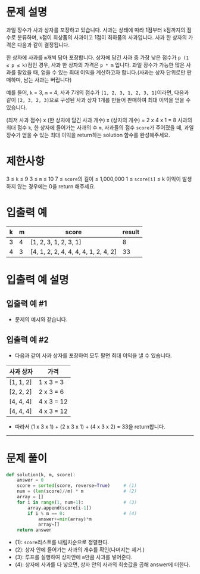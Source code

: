 # 문제 설명
과일 장수가 사과 상자를 포장하고 있습니다. 사과는 상태에 따라 1점부터 `k`점까지의 점수로 분류하며, `k`점이 최상품의 사과이고 1점이 최하품의 사과입니다. 사과 한 상자의 가격은 다음과 같이 결정됩니다.

한 상자에 사과를 `m`개씩 담아 포장합니다.
상자에 담긴 사과 중 가장 낮은 점수가 `p (1 ≤ p ≤ k)`점인 경우, 사과 한 상자의 가격은 `p * m` 입니다.
과일 장수가 가능한 많은 사과를 팔았을 때, 얻을 수 있는 최대 이익을 계산하고자 합니다.(사과는 상자 단위로만 판매하며, 남는 사과는 버립니다)

예를 들어, `k` = 3, `m` = 4, 사과 7개의 점수가 `[1, 2, 3, 1, 2, 3, 1]`이라면, 다음과 같이 `[2, 3, 2, 3]`으로 구성된 사과 상자 1개를 만들어 판매하여 최대 이익을 얻을 수 있습니다.

(최저 사과 점수) x (한 상자에 담긴 사과 개수) x (상자의 개수) = 2 x 4 x 1 = 8
사과의 최대 점수 `k`, 한 상자에 들어가는 사과의 수 `m`, 사과들의 점수 `score`가 주어졌을 때, 과일 장수가 얻을 수 있는 최대 이익을 return하는 solution 함수를 완성해주세요.

# 제한사항
3 ≤ `k` ≤ 9
3 ≤ `m` ≤ 10
7 ≤ `score`의 길이 ≤ 1,000,000
1 ≤ `score[i]` ≤ k
이익이 발생하지 않는 경우에는 0을 return 해주세요.

# 입출력 예

|k|m|score|result|
|--|--|--|--|
|3|4|[1, 2, 3, 1, 2, 3, 1]|8|
|4|3|[4, 1, 2, 2, 4, 4, 4, 4, 1, 2, 4, 2]|33|

# 입출력 예 설명
## 입출력 예 #1
- 문제의 예시와 같습니다.

## 입출력 예 #2
- 다음과 같이 사과 상자를 포장하여 모두 팔면 최대 이익을 낼 수 있습니다.

|사과 상자|가격|
|--|--|
|[1, 1, 2]|1 x 3 = 3|
|[2, 2, 2]|2 x 3 = 6|
|[4, 4, 4]|4 x 3 = 12|
|[4, 4, 4]|4 x 3 = 12|

- 따라서 (1 x 3 x 1) + (2 x 3 x 1) + (4 x 3 x 2) = 33을 return합니다.

---

# 문제 풀이

```python
def solution(k, m, score):
    answer = 0
    score = sorted(score, reverse=True)     # (1)
    num = (len(score)//m) * m               # (2)
    array = []
    for i in range(1, num+1):               # (3)
        array.append(score[i-1])
        if i % m == 0:                      # (4)
            answer+=min(array)*m
            array=[]
    return answer
```
- (1): `score`리스트를 내림차순으로 정렬한다.
- (2): 상자 안에 들어가는 사과의 개수를 확인(나머지는 제거.)
- (3): 루프를 실행하여 상자안에 `m`만큼 사과를 넣어준다.
- (4): 상자에 사과를 다 넣으면, 상자 안의 사과의 최솟값을 곱해 answer에 더한다.
